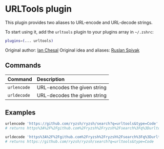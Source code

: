 # URLTools plugin

This plugin provides two aliases to URL-encode and URL-decode strings.

To start using it, add the `urltools` plugin to your plugins array in `~/.zshrc`:

```zsh
plugins=(... urltools)
```

Original author: [Ian Chesal](https://github.com/ianchesal)
Original idea and aliases: [Ruslan Spivak](https://ruslanspivak.wordpress.com/2010/06/02/urlencode-and-urldecode-from-a-command-line/)

## Commands

| Command     | Description                  |
| :---------- | :--------------------------- |
| `urlencode` | URL-encodes the given string |
| `urldecode` | URL-decodes the given string |

## Examples

```zsh
urlencode 'https://github.com/ryzsh/ryzsh/search?q=urltools&type=Code'
# returns https%3A%2F%2Fgithub.com%2Fryzsh%2Fryzsh%2Fsearch%3Fq%3Durltools%26type%3DCode

urldecode 'https%3A%2F%2Fgithub.com%2Fryzsh%2Fryzsh%2Fsearch%3Fq%3Durltools%26type%3DCode'
# returns https://github.com/ryzsh/ryzsh/search?q=urltools&type=Code
```
